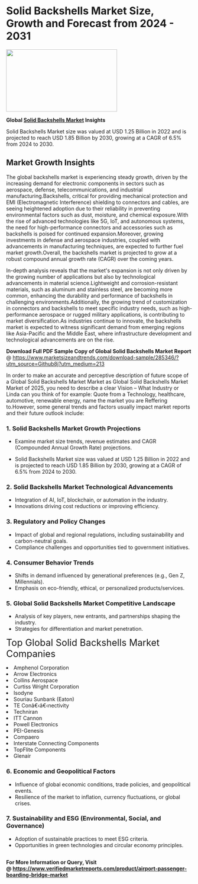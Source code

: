 <H1>Solid Backshells Market Size, Growth and Forecast from 2024 - 2031</H1><img class="aligncenter size-medium wp-image-584254" src="https://thirdeyenews.in/wp-content/uploads/2024/09/Global-Market-Research-300x168.jpeg" alt="" width="300" height="168" /><p><strong>Global&nbsp;<a href="https://www.marketsizeandtrends.com/download-sample/285346/?utm_source=Github8j?utm_medium=213">Solid Backshells Market</a> Insights</strong></p><p>Solid Backshells Market size was valued at USD 1.25 Billion in 2022 and is projected to reach USD 1.85 Billion by 2030, growing at a CAGR of 6.5% from 2024 to 2030.</p><p><h2>Market Growth Insights</h2> <p>The global backshells market is experiencing steady growth, driven by the increasing demand for electronic components in sectors such as aerospace, defense, telecommunications, and industrial manufacturing.Backshells, critical for providing mechanical protection and EMI (Electromagnetic Interference) shielding to connectors and cables, are seeing heightened adoption due to their reliability in preventing environmental factors such as dust, moisture, and chemical exposure.With the rise of advanced technologies like 5G, IoT, and autonomous systems, the need for high-performance connectors and accessories such as backshells is poised for continued expansion.Moreover, growing investments in defense and aerospace industries, coupled with advancements in manufacturing techniques, are expected to further fuel market growth.Overall, the backshells market is projected to grow at a robust compound annual growth rate (CAGR) over the coming years.</p> <p>In-depth analysis reveals that the market's expansion is not only driven by the growing number of applications but also by technological advancements in material science.Lightweight and corrosion-resistant materials, such as aluminum and stainless steel, are becoming more common, enhancing the durability and performance of backshells in challenging environments.Additionally, the growing trend of customization in connectors and backshells to meet specific industry needs, such as high-performance aerospace or rugged military applications, is contributing to market diversification.As industries continue to innovate, the backshells market is expected to witness significant demand from emerging regions like Asia-Pacific and the Middle East, where infrastructure development and technological advancements are on the rise.<p><span class=""><strong>Download Full PDF Sample Copy of Global Solid Backshells Market Report</strong> @ <a href="https://www.marketsizeandtrends.com/download-sample/285346/?utm_source=Github8j?utm_medium=213" target="_blank">https://www.marketsizeandtrends.com/download-sample/285346/?utm_source=Github8j?utm_medium=213</a></span></p><p>In order to make an accurate and perceptive description of future scope of a Global&nbsp;Solid Backshells Market Market as Global&nbsp;Solid Backshells Market Market of 2025, you need to describe a clear Vision &ndash; What Industry or Linda can you think of for example: Quote from a Technology, healthcare, automotive, renewable energy, name the market you are Reffering to.However, some general trends and factors usually impact market reports and their future outlook include:</p><h3>1.&nbsp;<strong>Solid Backshells Market Growth Projections</strong></h3><ul><li>Examine market size trends, revenue estimates and CAGR (Compounded Annual Growth Rate) projections.</li><li><p>Solid Backshells Market size was valued at USD 1.25 Billion in 2022 and is projected to reach USD 1.85 Billion by 2030, growing at a CAGR of 6.5% from 2024 to 2030.</p></li></ul><h3>2.&nbsp;<strong>Solid Backshells Market Technological Advancements</strong></h3><ul><li>Integration of AI, IoT, blockchain, or automation in the industry.</li><li>Innovations driving cost reductions or improving efficiency.</li></ul><h3>3.&nbsp;<strong>Regulatory and Policy Changes</strong></h3><ul><li>Impact of global and regional regulations, including sustainability and carbon-neutral goals.</li><li>Compliance challenges and opportunities tied to government initiatives.</li></ul><h3>4.&nbsp;<strong>Consumer Behavior Trends</strong></h3><ul><li>Shifts in demand influenced by generational preferences (e.g., Gen Z, Millennials).</li><li>Emphasis on eco-friendly, ethical, or personalized products/services.</li></ul><h3>5.&nbsp;<strong>Global Solid Backshells Market Competitive Landscape</strong></h3><ul><li>Analysis of key players, new entrants, and partnerships shaping the industry.</li><li>Strategies for differentiation and market penetration.</li></ul><p data-pm-slice="1 1 []"><span style="color: inherit; font-family: inherit; font-size: 25px;">Top Global Solid Backshells Market Companies</span></p><div class="" data-test-id=""><p><li>Amphenol Corporation</li><li> Arrow Electronics</li><li> Collins Aerospace</li><li> Curtiss Wright Corporation</li><li> Isodyne</li><li> Souriau Sunbank (Eaton)</li><li> TE Conâ€‹â€‹nectivity</li><li> Techniran</li><li> ITT Cannon</li><li> Powell Electronics</li><li> PEI-Genesis</li><li> Compaero</li><li> Interstate Connecting Components</li><li> TopFlite Components</li><li> Glenair</li></p></div><h3>6.&nbsp;<strong>Economic and Geopolitical Factors</strong></h3><ul><li>Influence of global economic conditions, trade policies, and geopolitical events.</li><li>Resilience of the market to inflation, currency fluctuations, or global crises.</li></ul><h3>7.&nbsp;<strong>Sustainability and ESG (Environmental, Social, and Governance)</strong></h3><ul><li>Adoption of sustainable practices to meet ESG criteria.</li><li>Opportunities in green technologies and circular economy principles.</li></ul><h2><strong style="font-size: 14px;">For More Information or Query, Visit @&nbsp;</strong><a style="background-color: #ffffff; font-size: 14px;" href="https://www.marketsizeandtrends.com/report/solid-backshells-market/" target="_blank">https://www.verifiedmarketreports.com/product/airport-passenger-boarding-bridge-market</a></h2>